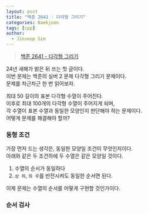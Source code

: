 ```yaml
---
layout: post
title: "백준 2641 - 다각형 그리기"
categories: Baekjoon
tags: [cpp]
author:
  - Jinseop Sim
---
```

> [백준 2641 - 다각형 그리기](https://www.acmicpc.net/problem/2641)

24년 새해가 밝은 뒤 쓰는 첫 글이다.  
이번 문제는 백준의 실버 2 문제 다각형 그리기 문제이다.  
문제를 차근차근 한 번 읽어보자.  

최대 50 길이의 표본 다각형 수열이 주어진다.  
이후로 최대 100개의 다각형 수열이 주어지게 되며,  
각 수열이 표본 수열과 동일한 모양인지 판단해야 하는 문제이다.  
어떻게 문제를 해결해야 할까?  

### 동형 조건
가장 먼저 드는 생각은, 동일한 모양일 조건이 무엇인지이다.  
아래와 같은 두 조건하에 두 수열은 같은 모양일 것이다.  

1. 수열의 순서가 동일하다
2. ```상 하```, ```좌 우```를 반전시켜도 동일한 순서면 된다.

이제 문제는 수열의 순서를 어떻게 구현할 것인가이다.  

### 순서 검사
